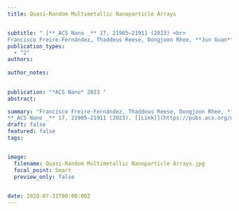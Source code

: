 ```yaml
---
title: Quasi-Random Multimetallic Nanoparticle Arrays


subtitle: " [**_ACS Nano _** 17, 21905–21911 (2023) <br> 
Francisco Freire-Fernández, Thaddeus Reese, Dongjoon Rhee, **Jun Guan**, Ran Li, Richard D. Schaller, George C. Schatz, and Teri W. Odom* ](https://pubs.acs.org/doi/full/10.1021/acsnano.3c08247)"
publication_types:
  - "2"
authors: 
  
author_notes:
  

publication: "*ACS Nano* 2023 "
abstract: 

summary: "Francisco Freire-Fernández, Thaddeus Reese, Dongjoon Rhee, **Jun Guan**, Ran Li, Richard D. Schaller, George C. Schatz, and Teri W. Odom*  <br>
**_ACS Nano _** 17, 21905–21911 (2023). [[Link]](https://pubs.acs.org/doi/full/10.1021/acsnano.3c08247)"
draft: false
featured: false
tags:


image:
  filename: Quasi-Random Multimetallic Nanoparticle Arrays.jpg
  focal_point: Smart
  preview_only: false

 
date: 2020-07-31T00:00:00Z
---
```







